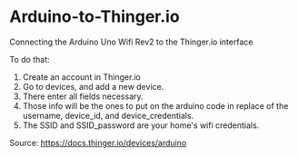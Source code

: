 # Arduino-to-Thinger.io
Connecting the Arduino Uno Wifi Rev2 to the Thinger.io interface

To do that: 
1) Create an account in Thinger.io
2) Go to devices, and add a new device.
3) There enter all fields necessary. 
4) Those info will be the ones to put on the arduino code in replace of the username, device_id, and device_credentials.
5) The SSID and SSID_password are your home's wifi credentials. 

Source: https://docs.thinger.io/devices/arduino
